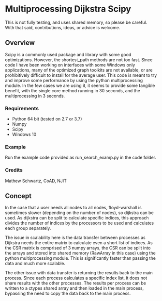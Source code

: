 # Multiprocessing Dijkstra Scipy

This is not fully testing, and uses shared memory, so please be careful.  
With that said, contributions, ideas, or advice is welcome.  

## Overview
Scipy is a commonly used package and library with some good optimizations.  However, the shortest_path methods are not too fast.  Since code I have been working on interfaces with some Windows only applications, many of the optimized graph toolkits are not available, or are prohibitively difficult to install for the average user.  This code is meant to try and improve some performance by using the python multiprocessing module.  In the few cases we are using it, it seems to provide some tangible benefit, with the single core method running in 30 seconds, and the multiprocessing in 3 seconds.  

### Requirements
- Python 64 bit (tested on 2.7 or 3.7)  
- Numpy  
- Scipy  
- Windows 10  

### Example
Run the example code provided as run_search_examp.py in the code folder. 

### Credits
Mathew Schwartz, CoAD, NJIT

## Concept
In the case that a user needs all nodes to all nodes, floyd-warshall is sometimes slower (depending on the number of nodes), so dijkstra can be used. As dijkstra can be split to calculate specific indices, this approach divides the number of indices by the processors to be used and calculates each group separately.  

The issue in scalability here is the data transfer between processes as Dijkstra needs the entire matrix to calculate even a short list of indices.  As the CSR matrix is comprised of 3 numpy arrays, the CSR can be split into the arrays and stored into shared memory (RawArray in this case) using the python multiprocessing module.  This is significantly faster than passing the data and much more scalable.  

The other issue with data transfer is returning the results back to the main process.  Since each process calculates a specific index list, it does not share results with the other processes.  The results per process can be written to a ctypes shared array and then loaded in the main process, bypassing the need to copy the data back to the main process.  

